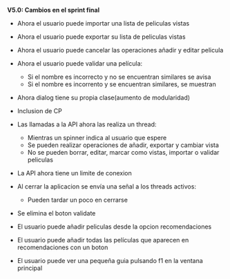 **V5.0: Cambios en el sprint final**

- Ahora el usuario puede importar una lista de peliculas vistas
- Ahora el usuario puede exportar su lista de peliculas vistas

- Ahora el usuario puede cancelar las operaciones añadir y editar pelicula

- Ahora el usuario puede validar una película:
	- Si el nombre es incorrecto y no se encuentran similares se avisa
	- Si el nombre es incorrento y se encuentran similares, se muestran

- Ahora dialog tiene su propia clase(aumento de modularidad) 

- Inclusion de CP
- Las llamadas a la API ahora las realiza un thread:
	- Mientras un spinner indica al usuario que espere
	- Se pueden realizar operaciones de añadir, exportar y cambiar vista
	- No se pueden borrar, editar, marcar como vistas, importar o validar peliculas

- La API ahora tiene un limite de conexion

- Al cerrar la aplicacion se envía una señal a los threads activos:
	- Pueden tardar un poco en cerrarse

- Se elimina el boton validate

- El usuario puede añadir peliculas desde la opcion recomendaciones

- El usuario puede añadir todas las películas que aparecen en recomendaciones con un boton

- El usuario puede ver una pequeña guia pulsando f1 en la ventana principal
